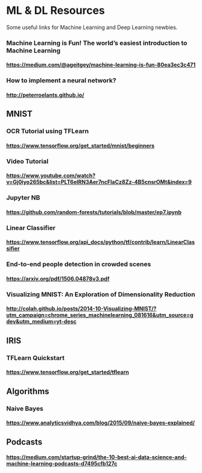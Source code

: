 # ML & DL Resources

Some useful links for Machine Learning and Deep Learning newbies.

### Machine Learning is Fun! The world’s easiest introduction to Machine Learning
#### https://medium.com/@ageitgey/machine-learning-is-fun-80ea3ec3c471

### How to implement a neural network?
#### http://peterroelants.github.io/

## MNIST

### OCR Tutorial using TFLearn
#### https://www.tensorflow.org/get_started/mnist/beginners
### Video Tutorial
#### https://www.youtube.com/watch?v=Gj0iyo265bc&list=PLT6elRN3Aer7ncFlaCz8Zz-4B5cnsrOMt&index=9
### Jupyter NB
#### https://github.com/random-forests/tutorials/blob/master/ep7.ipynb
### Linear Classifier
#### https://www.tensorflow.org/api_docs/python/tf/contrib/learn/LinearClassifier
### End-to-end people detection in crowded scenes
#### https://arxiv.org/pdf/1506.04878v3.pdf
### Visualizing MNIST: An Exploration of Dimensionality Reduction
#### http://colah.github.io/posts/2014-10-Visualizing-MNIST/?utm_campaign=chrome_series_machinelearning_081616&utm_source=gdev&utm_medium=yt-desc

## IRIS
### TFLearn Quickstart
#### https://www.tensorflow.org/get_started/tflearn


## Algorithms

### Naive Bayes
#### https://www.analyticsvidhya.com/blog/2015/09/naive-bayes-explained/

## Podcasts
#### https://medium.com/startup-grind/the-10-best-ai-data-science-and-machine-learning-podcasts-d7495cfb127c
